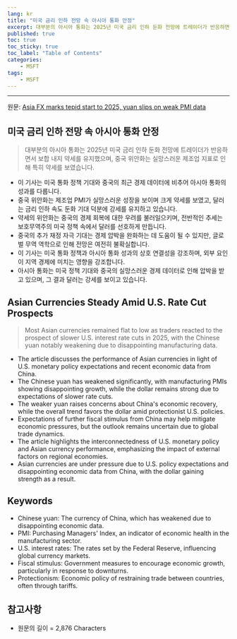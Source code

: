 ```yaml
---
lang: kr
title: "미국 금리 인하 전망 속 아시아 통화 안정"
excerpt: 대부분의 아시아 통화는 2025년 미국 금리 인하 둔화 전망에 트레이더가 반응하면서 보합 내지 약세를 유지했으며, 중국 위안화는 실망스러운 제조업 지표로 인해 특히 약세를 보였습니다.
published: true
toc: true
toc_sticky: true
toc_label: "Table of Contents"
categories:
    - MSFT
tags:
    - MSFT
---
```


---

  원문: [Asia FX marks tepid start to 2025, yuan slips on weak PMI data](https://www.investing.com/news/forex-news/asia-fx-marks-tepid-start-to-2025-yuan-slips-on-weak-pmi-data-3793465)

## 미국 금리 인하 전망 속 아시아 통화 안정

> 대부분의 아시아 통화는 2025년 미국 금리 인하 둔화 전망에 트레이더가 반응하면서 보합 내지 약세를 유지했으며, 중국 위안화는 실망스러운 제조업 지표로 인해 특히 약세를 보였습니다.


- 이 기사는 미국 통화 정책 기대와 중국의 최근 경제 데이터에 비추어 아시아 통화의 성과를 다룹니다.
- 중국 위안화는 제조업 PMI가 실망스러운 성장을 보이며 크게 약세를 보였고, 달러는 금리 인하 속도 둔화 기대 덕분에 강세를 유지하고 있습니다.
- 약세의 위안화는 중국의 경제 회복에 대한 우려를 불러일으키며, 전반적인 추세는 보호무역주의 미국 정책 속에서 달러를 선호하게 만듭니다.
- 중국의 추가 재정 자극 기대는 경제 압박을 완화하는 데 도움이 될 수 있지만, 글로벌 무역 역학으로 인해 전망은 여전히 불확실합니다.
- 이 기사는 미국 통화 정책과 아시아 통화 성과의 상호 연결성을 강조하며, 외부 요인이 지역 경제에 미치는 영향을 강조합니다.
- 아시아 통화는 미국 정책 기대와 중국의 실망스러운 경제 데이터로 인해 압박을 받고 있으며, 그 결과 달러는 강세를 보이고 있습니다.

## Asian Currencies Steady Amid U.S. Rate Cut Prospects

> Most Asian currencies remained flat to low as traders reacted to the prospect of slower U.S. interest rate cuts in 2025, with the Chinese yuan notably weakening due to disappointing manufacturing data.


- The article discusses the performance of Asian currencies in light of U.S. monetary policy expectations and recent economic data from China.
- The Chinese yuan has weakened significantly, with manufacturing PMIs showing disappointing growth, while the dollar remains strong due to expectations of slower rate cuts.
- The weaker yuan raises concerns about China's economic recovery, while the overall trend favors the dollar amid protectionist U.S. policies.
- Expectations of further fiscal stimulus from China may help mitigate economic pressures, but the outlook remains uncertain due to global trade dynamics.
- The article highlights the interconnectedness of U.S. monetary policy and Asian currency performance, emphasizing the impact of external factors on regional economies.
- Asian currencies are under pressure due to U.S. policy expectations and disappointing economic data from China, with the dollar gaining strength as a result.

## Keywords

- Chinese yuan: The currency of China, which has weakened due to disappointing economic data.
- PMI: Purchasing Managers' Index, an indicator of economic health in the manufacturing sector.
- U.S. interest rates: The rates set by the Federal Reserve, influencing global currency markets.
- Fiscal stimulus: Government measures to encourage economic growth, particularly in response to downturns.
- Protectionism: Economic policy of restraining trade between countries, often through tariffs.

## 참고사항

- 원문의 길이 = 2,876 Characters

